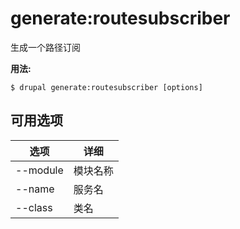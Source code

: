 # generate:routesubscriber
生成一个路径订阅

**用法:**
```
$ drupal generate:routesubscriber [options] 
```

## 可用选项
选项 | 详细
-------|-------------
--module | 模块名称
--name | 服务名
--class | 类名
